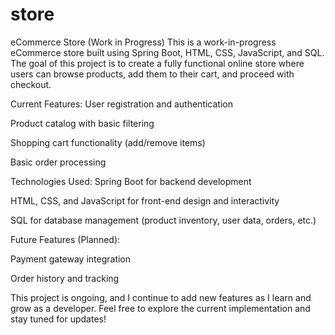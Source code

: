 # store
eCommerce Store (Work in Progress)
This is a work-in-progress eCommerce store built using Spring Boot, HTML, CSS, JavaScript, and SQL. The goal of this project is to create a fully functional online store where users can browse products, add them to their cart, and proceed with checkout.

Current Features:
User registration and authentication

Product catalog with basic filtering

Shopping cart functionality (add/remove items)

Basic order processing

Technologies Used:
Spring Boot for backend development

HTML, CSS, and JavaScript for front-end design and interactivity

SQL for database management (product inventory, user data, orders, etc.)

Future Features (Planned):

Payment gateway integration

Order history and tracking

This project is ongoing, and I continue to add new features as I learn and grow as a developer. Feel free to explore the current implementation and stay tuned for updates!
